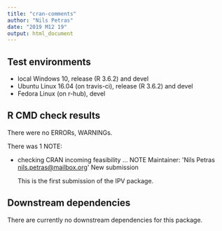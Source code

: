 ```yaml
---
title: "cran-comments"
author: "Nils Petras"
date: "2019 M12 19"
output: html_document
---
```


## Test environments
* local Windows 10, release (R 3.6.2) and devel
* Ubuntu Linux 16.04 (on travis-ci), release (R 3.6.2) and devel
* Fedora Linux (on r-hub), devel

## R CMD check results
There were no ERRORs, WARNINGs.

There was 1 NOTE:

* checking CRAN incoming feasibility ... NOTE
  Maintainer: 'Nils Petras <nils.petras@mailbox.org>'
  New submission

  This is the first submission of the IPV package.

## Downstream dependencies
There are currently no downstream dependencies for this package.

